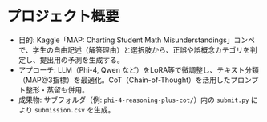 # プロジェクト概要

- 目的: Kaggle「MAP: Charting Student Math Misunderstandings」コンペで、学生の自由記述（解答理由）と選択肢から、正誤や誤概念カテゴリを判定し、提出用の予測を生成する。
- アプローチ: LLM（Phi-4, Qwen など）をLoRA等で微調整し、テキスト分類（MAP@3指標）を最適化。CoT（Chain-of-Thought）を活用したプロンプト整形・蒸留も併用。
- 成果物: サブフォルダ（例: `phi-4-reasoning-plus-cot/`）内の `submit.py` により `submission.csv` を生成。
